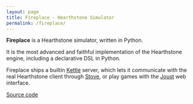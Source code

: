 ```yaml
---
layout: page
title: Fireplace - Hearthstone Simulator
permalink: /fireplace/
---
```


**Fireplace** is a Hearthstone simulator, written in Python.

It is the most advanced and faithful implementation of the Hearthstone engine,
including a declarative DSL in Python.

Fireplace ships a builtin [Kettle](/kettle/) server, which lets it communicate
with the real Hearthstone client through [Stove](/stove/), or play games with
the [Joust](/joust/) web interface.

[Source code](https://github.com/jleclanche/fireplace/)
